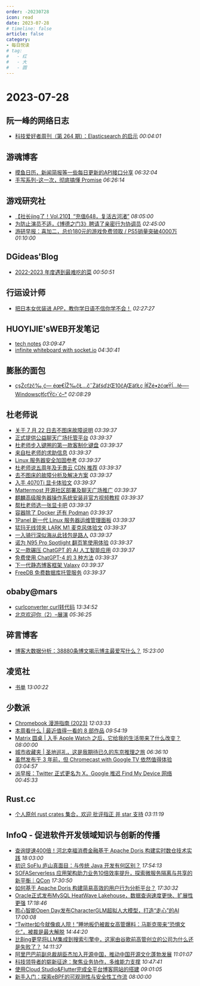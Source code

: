 ```yaml
---
order: -20230728
icon: read
date: 2023-07-28
# timeline: false
article: false
category:
- 每日悦读
# tag:
#   - 红
#   - 大
#   - 圆
---
```


# 2023-07-28 
## 阮一峰的网络日志<span></span>
* [科技爱好者周刊（第 264 期）：Elasticsearch 的启示](http://www.ruanyifeng.com/blog/2023/07/weekly-issue-264.html) *00:04:01* 
## 游魂博客<span></span>
* [摸鱼日历，新闻简报等一些每日更新的API接口分享](https://www.iyouhun.com/post-259.html) *06:32:04* 
* [手写系列-这一次，彻底搞懂 Promise](https://www.iyouhun.com/post-258.html) *06:26:14* 
## 游戏研究社<span></span>
* [【社长jing了！Vol.210】“充值648，复活古河渚”](https://www.yystv.cn/p/11014) *08:05:00* 
* [为防止演员不适，《博德之门3》聘请了亲密行为协调员](https://www.yystv.cn/p/11011) *02:45:00* 
* [游研早报：喜加二，总价180元的游戏免费领取 / PS5销量突破4000万](https://www.yystv.cn/p/11010) *01:10:00* 
## DGideas'Blog<span></span>
* [2022-2023 年度遇到最难吃的菜](https://dgideas.net/2023/worst-meals-2022-2023/) *00:50:51* 
## 行运设计师<span></span>
* [把日本女优装进 APP，教你学日语不信你学不会！](https://www.luckydesigner.space/aoi-in-app-to-teach-you-japanese/) *02:27:27* 
## HUOYIJIE'sWEB开发笔记<span></span>
* [tech notes](https://huoyijie.cn/docsifys/tech-notes) *03:09:47* 
* [infinite whiteboard with socket.io](https://huoyijie.cn/docsifys/Tech-Notes/infinite-whiteboard-with-socket.io) *04:30:41* 
## 膨胀的面包<span></span>
* [çşŻçťżč‰˛ć— éœ€ĺŽ‰čŁ…č˝ŻäťśďźŒ10čĄŒäťŁç ĺłĺŻé•żćœŸĺ…łé—­WindowsçłťçťŸć›´ć–°](https://blog.wangtwothree.com/sao/234.html) *02:08:29* 
## 杜老师说<span></span>
* [关于 7 月 22 日去不图床故障说明](https://dusays.com/609/) *03:39:37* 
* [正式提供公益聊天广场托管平台](https://dusays.com/608/) *03:39:37* 
* [杜老师步入键圈的第一款客制化键盘](https://dusays.com/607/) *03:39:37* 
* [来自杜老师的求助信息](https://dusays.com/606/) *03:39:37* 
* [Linux 服务器安全加固参考](https://dusays.com/605/) *03:39:37* 
* [杜老师说五周年及无畏云 CDN 推荐](https://dusays.com/604/) *03:39:37* 
* [去不图床的故障分析及解决方案](https://dusays.com/603/) *03:39:37* 
* [入手 4070Ti 显卡体验文](https://dusays.com/602/) *03:39:37* 
* [Mattermost 开源社区部署及聊天广场推广](https://dusays.com/601/) *03:39:37* 
* [麒麟高级服务器操作系统安装非官方视频教程](https://dusays.com/600/) *03:39:37* 
* [帮杜老师选一张显卡吧](https://dusays.com/599/) *03:39:37* 
* [容器除了 Docker 还有 Podman](https://dusays.com/598/) *03:39:37* 
* [1Panel 新一代 Linux 服务器运维管理面板](https://dusays.com/597/) *03:39:37* 
* [猛玛无线领夹 LARK M1 麦克风体验文](https://dusays.com/596/) *03:39:37* 
* [一入骑行深似海从此钱包是路人](https://dusays.com/595/) *03:39:37* 
* [诺为 N95 Pro Spotlight 翻页笔使用体验](https://dusays.com/594/) *03:39:37* 
* [又一款碾压 ChatGPT 的 AI 人工智能应用](https://dusays.com/593/) *03:39:37* 
* [免费使用 ChatGPT-4 的 3 种方法](https://dusays.com/592/) *03:39:37* 
* [下一代静态博客框架 Valaxy](https://dusays.com/591/) *03:39:37* 
* [FreeDB 免费数据库托管服务](https://dusays.com/590/) *03:39:37* 
## obaby@mars<span></span>
* [curlconverter curl转代码](https://h4ck.org.cn/2023/07/curlconverter-curl%e8%bd%ac%e4%bb%a3%e7%a0%81/) *13:34:52* 
* [北京欢迎你（2）–展演](https://h4ck.org.cn/2023/07/%e5%8c%97%e4%ba%ac%e6%ac%a2%e8%bf%8e%e4%bd%a0%ef%bc%882%ef%bc%89-%e5%b1%95%e6%bc%94/) *05:36:25* 
## 碎言博客<span></span>
* [博客大数据分析：38880条博文揭示博主最爱写什么？](https://suiyan.cc/2023/20230728152300.html) *15:23:00* 
## 凌览社<span></span>
* [书单](https://www.linglan01.cn/post/45) *13:00:22* 
## 少数派<span></span>
* [Chromebook 漫游指南 (2023)](https://sspai.com/prime/story/chromebook-in-2023) *12:03:33* 
* [本周看什么 | 最近值得一看的 8 部作品](https://sspai.com/post/81569) *09:54:19* 
* [Matrix 圆桌 | 入手 Apple Watch 之后，它给我的生活带来了什么改变？](https://sspai.com/post/81552) *08:00:00* 
* [城市收藏夹 | 圣地巡礼，这是我期待已久的东京推理之旅](https://sspai.com/post/81315) *06:36:10* 
* [虽然发布于 3 年前，但 Chromecast with Google TV 依然值得体验](https://sspai.com/post/81331) *03:04:57* 
* [派早报：Twitter 正式更名为 X，Google 推迟 Find My Device 网络](https://sspai.com/post/81546) *00:45:33* 
## Rust.cc<span></span>
* [个人原创 rust crates 集合，欢迎 批评指正 并 star 支持](https://rustcc.cn/article?id=e38220be-14dd-4515-9376-91bc293f598c) *03:11:19* 
## InfoQ - 促进软件开发领域知识与创新的传播<span></span>
* [查询提速400倍！河北幸福消费金融基于 Apache Doris 构建实时数仓技术实践](https://www.infoq.cn/article/aqSHzkvfUX6VglrT3u5d?utm_source=rss&utm_medium=article) *18:03:00* 
* [初识 SoFlu 庐山真面目：与传统 Java 开发有何区别？](https://www.infoq.cn/video/RLw7o3FuPzHBysF01MpR?utm_source=rss&utm_medium=article) *17:54:13* 
* [SOFAServerless 应用架构助力业务10倍效率提升，探索微服务隔离与共享的新平衡｜QCon](https://www.infoq.cn/article/7zJ1h3rExZwlYRhsXDkw?utm_source=rss&utm_medium=article) *17:30:50* 
* [如何基于 Apache Doris 构建简易高效的用户行为分析平台？](https://www.infoq.cn/article/SoCIclCLD8f4vSzLB4dX?utm_source=rss&utm_medium=article) *17:30:32* 
* [Oracle正式发布MySQL HeatWave Lakehouse，数据查询速度更快、扩展性更强](https://www.infoq.cn/article/6pqTRMIM0tEQVCkJJGJ2?utm_source=rss&utm_medium=article) *17:18:46* 
* [聆心智能Open Day发布CharacterGLM超拟人大模型，打造“走心”的AI](https://www.infoq.cn/article/1euYj7ccJfN5VLC8DaEG?utm_source=rss&utm_medium=article) *17:00:08* 
* [“Twitter如今就像疯人院！”睡地板仍被裁女高管爆料：马斯克带来“恐惧文化”，被裁是最大解脱](https://www.infoq.cn/article/2P0V9B0WIGhZFAM9PvPp?utm_source=rss&utm_medium=article) *14:44:20* 
* [比Bing更早将LLM集成到搜索引擎中，这家由谷歌前高管创立的公司为什么还是失败了？](https://www.infoq.cn/article/IQrajVXjyLTw1QjFxHV5?utm_source=rss&utm_medium=article) *14:11:37* 
* [阿里巴巴前副总裁胡臣杰加入开源中国，推动中国开源文化蓬勃发展](https://www.infoq.cn/article/R6PDcN25QOuVEFYhVmFR?utm_source=rss&utm_medium=article) *11:01:07* 
* [科技领导者的崭新征途：聚焦业务协作，多维能力支撑](https://www.infoq.cn/article/fI93WehedVlcYx4BCBq0?utm_source=rss&utm_medium=article) *10:47:41* 
* [使用Cloud Studio&Flutter完成全平台博客网站的搭建](https://xie.infoq.cn/article/66c2a20169b6cb5906f9db64b?utm_source=rss&utm_medium=article) *09:01:05* 
* [新手入门：探索eBPF的可观测性与安全性工作流](https://www.infoq.cn/article/085bCgNVTETVFvAr62i4?utm_source=rss&utm_medium=article) *08:00:00* 
